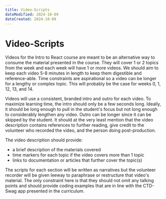 ```yaml
---
title: Video-Scripts
dateModified: 2024-10-09
dateCreated: 2024-10-09
---
```


# Video-Scripts

Videos for the Intro to React course are meant to be an alternative way to consume the material presented in the course. They will cover 1 or 2 topics from the week and each week will have 1 or more videos. We should aim to keep each video 5-8 minutes in length to keep them digestible and reference-able. Time constraints are aspirational so a video can be longer for a lengthy or complex topic. This will probably be the case for weeks 0, 1, 12, 13, and 14.

Videos will use a consistent, branded intro and outro for each video. To maximize learning time, the intro should only be a few seconds long. Ideally, it should be long enough to pull in the student's focus but not long enough to considerably lengthen any video. Outro can be longer since it can be skipped by the student. It should at the very least mention that the video description contains references to further reading, give credit to the volunteer who recorded the video, and the person doing post-production.

The video description should provide:

- a brief description of the materials covered
- time markers for each topic if the video covers more than 1 topic
- links to documentation or articles that further cover the topic(s)

The scripts for each section will be written as narratives but the volunteer recorder will be given leeway to paraphrase or restructure that video's material. The only constraint here is that they should not omit any talking points and should provide coding examples that are in line with the CTD-Swag app presented in the curriculum.
